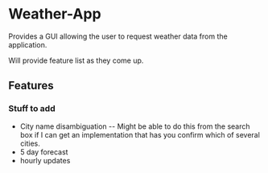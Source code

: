 # Weather-App

Provides a GUI allowing the user to request weather data from the application.

Will provide feature list as they come up.

## Features


### Stuff to add
- City name disambiguation
-- Might be able to do this from the search box if I can get an implementation that has you confirm which of several cities.
- 5 day forecast
- hourly updates